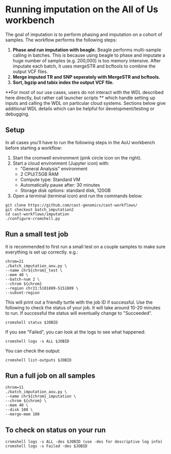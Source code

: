 # Running imputation on the All of Us workbench

The goal of imputation is to perform phasing and imputation on a cohort of samples. The workflow performs the following steps:

1. **Phase and run imputation with beagle.** Beagle performs multi-sample calling in batches. This is because using beagle to phase and imputate a huge number of samples (e.g. 200,000) is too memory intensive. After imputate each batch, it uses mergeSTR and bcftools to combine the output VCF files.
2. **Merge imputed TR and SNP seperately with MergeSTR and bcftools.** 
3. **Sort, bgzip and tabix index the output VCF file.**


**For most of our use cases, users do not interact with the WDL described here directly, but rather call launcher scripts ** which handle setting up inputs and calling the WDL on particular cloud systems. Sections below give additional WDL details which can be helpful for development/testing or debugging.


## Setup
In all cases you'll have to run the following steps in the AoU workbench before starting a workflow:

1. Start the cromwell environment (pink circle icon on the right).
2. Start a cloud environment (Jupyter icon) with:
    * "General Analysis" environment
    * 2 CPU/7.5GB RAM
    * Compute type: Standard VM
    * Automatically pause after: 30 minutes
    * Storage disk options: standard disk, 120GB
3. Open a terminal (terminal icon) and run the commands below:

```
git clone https://github.com/cast-genomics/cast-workflows/
git checkout batch_imputation2
cd cast-workflows/imputation
./configure-cromshell.py
```

## Run a small test job

It is recommended to first run a small test on a couple samples to make sure everything is set up correctly. e.g.:

```
chrom=21
./batch_imputation_aou.py \
--name chr${chrom}_test \
--mem 40 \
--batch-num 2 \
--chrom ${chrom}
--region chr21:5101889-5151889 \
--subset-region

```

This will print out a friendly turtle with the job ID if successful. Use the following to check the status of your job. It will take around 10-20 minutes to run. If successful the status will eventually change to "Succeeded".

```
cromshell status $JOBID
```

If you see "Failed", you can look at the logs to see what happened:

```
cromshell logs -s ALL $JOBID
```

You can check the output:
```
cromshell list-outputs $JOBID
```

## Run a full job on all samples

```
chrom=11
./batch_imputation_aou.py \
--name chr${chrom}_imputation \
--chrom ${chrom} \
--mem 40 \
--disk 100 \
--merge-mem 100

```

## To check on status on your run
```
cromshell logs -s ALL -des $JOBID (use -des for descriptive log info)
cromshell logs -s Failed -des $JOBID
```
